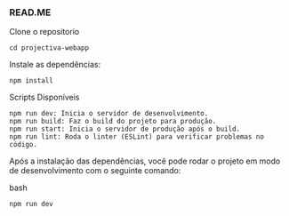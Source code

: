 ### READ.ME

Clone o repositorio 

```
cd projectiva-webapp

```

Instale as dependências:

```
npm install

```
Scripts Disponíveis
```
npm run dev: Inicia o servidor de desenvolvimento.
npm run build: Faz o build do projeto para produção.
npm run start: Inicia o servidor de produção após o build.
npm run lint: Roda o linter (ESLint) para verificar problemas no código.
```
Após a instalação das dependências, você pode rodar o projeto em modo de desenvolvimento com o seguinte comando:

bash
```
npm run dev

```
